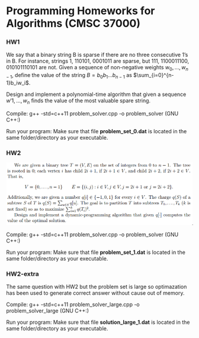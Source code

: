 # Programming Homeworks for Algorithms (CMSC 37000) #

### HW1 ###

We say that a binary string B is sparse if there are no three consecutive 1’s in B. For instance, strings 1, 110101, 0001011 are sparse, but 111, 1100011100, 010101110101 are not. Given a sequence of non-negative weights $w_0, ..., w_{n−1}$, define the value of the string $B = b_0b_1...b_{n−1}$ as $\sum_{i=0}^{n-1}b_iw_i$.

Design and implement a polynomial-time algorithm that given a sequence $w'1,...,w_n$ finds the value of the most valuable spare string.

Compile: g++ -std=c++11 problem_solver.cpp -o problem_solver (GNU C++:)

Run your program: Make sure that file **problem_set_0.dat** is located in the same folder/directory as your executable. 

### HW2 ###

<img src="./hw2_alg.png"></img>

Compile: g++ -std=c++11 problem_solver.cpp -o problem_solver (GNU C++:)

Run your program: Make sure that file **problem_set_1.dat** is located in the same folder/directory as your executable. 

### HW2-extra ###

The same question with HW2 but the problem set is large so optimazation has been used to generate correct answer without cause out of memory.

Compile: g++ -std=c++11 problem_solver_large.cpp -o problem_solver_large (GNU C++:)

Run your program: Make sure that file **solution_large_1.dat** is located in the same folder/directory as your executable.